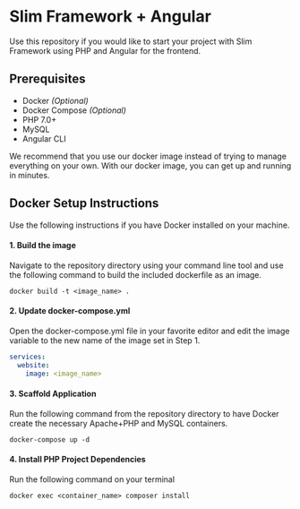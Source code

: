 # Slim Framework + Angular
Use this repository if you would like to start your project with Slim Framework using PHP and Angular for the frontend.

## Prerequisites
* Docker *(Optional)*
* Docker Compose *(Optional)*
* PHP 7.0+
* MySQL
* Angular CLI

We recommend that you use our docker image instead of trying to manage everything on your own. With our docker image, you can get up and running in minutes.

## Docker Setup Instructions
Use the following instructions if you have Docker installed on your machine.

#### 1. Build the image
Navigate to the repository directory using your command line tool and use the following command to build the included dockerfile as an image.
```shell
docker build -t <image_name> . 
```

#### 2. Update docker-compose.yml
Open the docker-compose.yml file in your favorite editor and edit the image variable to the new name of the image set in Step 1.
```yml
services:
  website:
    image: <image_name>
```

#### 3. Scaffold Application
Run the following command from the repository directory to have Docker create the necessary Apache+PHP and MySQL containers.
```shell
docker-compose up -d
```

#### 4. Install PHP Project Dependencies
Run the following command on your terminal
```shell
docker exec <container_name> composer install
```